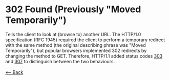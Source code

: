 # 302 Found (Previously "Moved Temporarily")

Tells the client to look at (browse to) another URL. The HTTP/1.0 specification (RFC 1945) required the client to perform a temporary redirect with the same method (the original describing phrase was "Moved Temporarily"), but popular browsers implemented 302 redirects by changing the method to GET. Therefore, HTTP/1.1 added status codes [303](303.md) and [307](307.md) to distinguish between the two behaviours.
<br />
<br />
[<-- Back](../../http_codes.md)